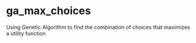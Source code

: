 # ga_max_choices
Using Genetic Algorithm to find the combination of choices that maximizes a utility function 
